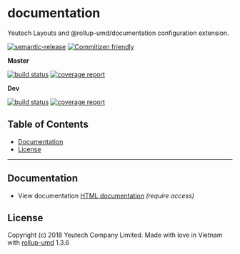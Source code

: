 # documentation

Yeutech Layouts and @rollup-umd/documentation configuration extension.

[![semantic-release](https://img.shields.io/badge/%20%20%F0%9F%93%A6%F0%9F%9A%80-semantic--release-e10079.svg)](https://github.com/semantic-release/semantic-release)
[![Commitizen friendly](https://img.shields.io/badge/commitizen-friendly-brightgreen.svg)](http://commitizen.github.io/cz-cli/)

**Master**

[![build status](https://module.kopaxgroup.com/yeutech/documentation/badges/master/build.svg)](https://module.kopaxgroup.com/yeutech/documentation/commits/master)
[![coverage report](https://module.kopaxgroup.com/yeutech/documentation/badges/master/coverage.svg)](https://module.kopaxgroup.com/yeutech/documentation/commits/master)

**Dev**

[![build status](https://module.kopaxgroup.com/yeutech/documentation/badges/dev/build.svg)](https://module.kopaxgroup.com/yeutech/documentation/commits/dev)
[![coverage report](https://module.kopaxgroup.com/yeutech/documentation/badges/dev/coverage.svg)](https://module.kopaxgroup.com/yeutech/documentation/commits/dev)


## Table of Contents

  - [Documentation](#documentation)
  - [License](#license)

---
  
## Documentation

  - View documentation [HTML documentation](https://yeutech.yeutech.com/documentation) *(require access)*

## License

Copyright (c) 2018 Yeutech Company Limited. Made with love in Vietnam with [rollup-umd](https://module.kopaxgroup.com/dev-tools/rollup-umd/tags/v1.3.6) 1.3.6
